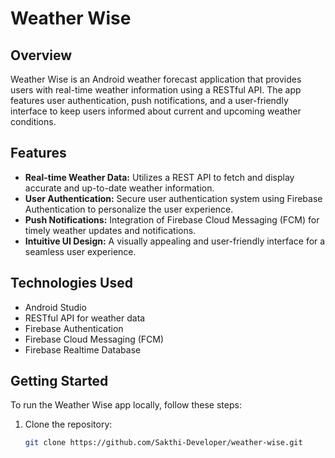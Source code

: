 # Weather Wise

## Overview

Weather Wise is an Android weather forecast application that provides users with real-time weather information using a RESTful API. The app features user authentication, push notifications, and a user-friendly interface to keep users informed about current and upcoming weather conditions.

## Features

- **Real-time Weather Data:** Utilizes a REST API to fetch and display accurate and up-to-date weather information.
- **User Authentication:** Secure user authentication system using Firebase Authentication to personalize the user experience.
- **Push Notifications:** Integration of Firebase Cloud Messaging (FCM) for timely weather updates and notifications.
- **Intuitive UI Design:** A visually appealing and user-friendly interface for a seamless user experience.

## Technologies Used

- Android Studio
- RESTful API for weather data
- Firebase Authentication
- Firebase Cloud Messaging (FCM)
- Firebase Realtime Database

## Getting Started

To run the Weather Wise app locally, follow these steps:

1. Clone the repository:

   ```bash
   git clone https://github.com/Sakthi-Developer/weather-wise.git
